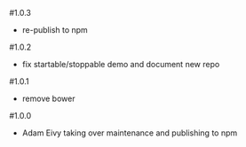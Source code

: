 #1.0.3
  - re-publish to npm

#1.0.2
  - fix startable/stoppable demo and document new repo

#1.0.1
  - remove bower

#1.0.0
  - Adam Eivy taking over maintenance and publishing to npm
